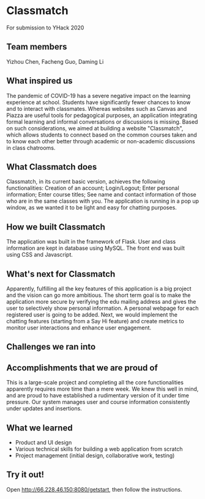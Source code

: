 # Classmatch
For submission to YHack 2020

## Team members
Yizhou Chen,
Facheng Guo,
Daming Li

## What inspired us
The pandemic of COVID-19 has a severe negative impact on the learning experience at school. Students have significantly fewer chances to know and to interact with classmates. Whereas websites such as Canvas and Piazza are useful tools for pedagogical purposes, an application integrating formal learning and informal conversations or discussions is missing. Based on such considerations, we aimed at building a website "Classmatch", which allows students to connect based on the common courses taken and to know each other better through academic or non-academic discussions in class chatrooms. 

## What Classmatch does
Classmatch, in its current basic version, achieves the following functionalities: Creation of an account; Login/Logout; Enter personal information; Enter course titles; See name and contact information of those who are in the same classes with you. The application is running in a pop up window, as we wanted it to be light and easy for chatting purposes.

## How we built Classmatch
The application was built in the framework of Flask. User and class information are kept in database using MySQL. The front end was built using CSS and Javascript.

## What's next for Classmatch
Apparently, fulfilling all the key features of this application is a big project and the vision can go more ambitious. The short term goal is to make the application more secure by verifying the edu mailing address and gives the user to selectively show personal information. A personal webpage for each registered user is going to be added. Next, we would implement the chatting features (starting from a Say Hi feature) and create metrics to monitor user interactions and enhance user engagement.

## Challenges we ran into

## Accomplishments that we are proud of
This is a large-scale project and completing all the core functionalities apparently requires more time than a mere week. We knew this well in mind, and are proud to have established a rudimentary version of it under time pressure. Our system manages user and course information consistently under updates and insertions.

## What we learned
- Product and UI design
- Various technical skills for building a web application from scratch
- Project management (initial design, collaborative work, testing)

## Try it out!
Open http://66.228.46.150:8080/getstart, then follow the instructions.

